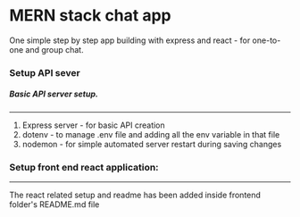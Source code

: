 # MERN stack chat app

One simple step by step app building with express and react - for one-to-one and group chat.

### Setup API sever

##### Basic API server setup.

---

1. Express server - for basic API creation
2. dotenv - to manage .env file and adding all the env variable in that file
3. nodemon - for simple automated server restart during saving changes

### Setup front end react application:

---

The react related setup and readme has been added inside frontend folder's README.md file
